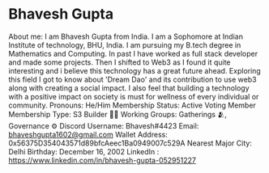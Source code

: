 # Bhavesh Gupta

About me: I am Bhavesh Gupta from India. I am a Sophomore at Indian Institute of technology, BHU, India. I am pursuing my B.tech degree in Mathematics and Computing. In past I have worked as full stack developer and made some projects. Then I shifted to Web3 as I found it quite interesting and i believe this technology has a great future ahead. Exploring this field I got to know about 'Dream Dao' and its contribution to use web3 along with creating a social impact. I also feel that building a technology with a positive impact on society is must for wellness of every individual or community.
Pronouns: He/Him
Membership Status: Active Voting Member
Membership Type: S3 Builder 🧑‍🚀
Working Groups: Gatherings 🫂, Governance ⚙️
Discord Username: Bhavesh#4423
Email: bhaveshgupta1602@gmail.com
Wallet Address: 0x56375D354043571d89bfcAeec1Ba0949007c529A
Nearest Major City: Delhi
Birthday: December 16, 2002
LinkedIn : https://www.linkedin.com/in/bhavesh-gupta-052951227